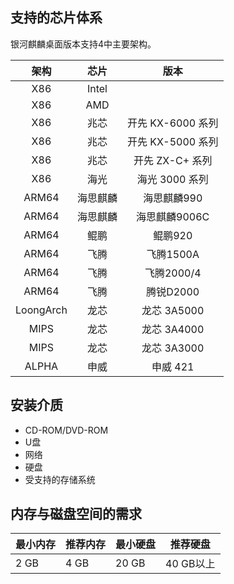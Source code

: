 ## 支持的芯片体系

银河麒麟桌面版本支持4中主要架构。

|   架构    |   芯片   |       版本        |
| :-------: | :------: | :---------------: |
|    X86    |  Intel   |                   |
|    X86    |   AMD    |                   |
|    X86    |   兆芯   | 开先 KX-6000 系列 |
|    X86    |   兆芯   | 开先 KX-5000 系列 |
|    X86    |   兆芯   |  开先 ZX-C+ 系列  |
|    X86    |   海光   |  海光 3000 系列   |
|   ARM64   | 海思麒麟 |    海思麒麟990    |
|   ARM64   | 海思麒麟 |   海思麒麟9006C   |
|   ARM64   |   鲲鹏   |      鲲鹏920      |
|   ARM64   |   飞腾   |     飞腾1500A     |
|   ARM64   |   飞腾   |    飞腾2000/4     |
|   ARM64   |   飞腾   |     腾锐D2000     |
| LoongArch |   龙芯   |    龙芯 3A5000    |
|   MIPS    |   龙芯   |    龙芯 3A4000    |
|   MIPS    |   龙芯   |    龙芯 3A3000    |
|   ALPHA   |   申威   |     申威 421      |



## 安装介质

- CD-ROM/DVD-ROM
- U盘
- 网络
- 硬盘
- 受支持的存储系统

## 内存与磁盘空间的需求

| 最小内存 | 推荐内存 | 最小硬盘 | 推荐硬盘  |
| -------- | -------- | -------- | --------- |
| 2 GB     | 4 GB     | 20 GB    | 40 GB以上 |

